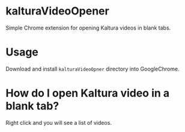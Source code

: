 # kalturaVideoOpener
Simple Chrome extension for opening Kaltura videos in blank tabs.

# Usage
Download and install `kalturaVideoOpner` directory into GoogleChrome.

# How do I open Kaltura video in a blank tab?
Right click and you will see a list of videos.

